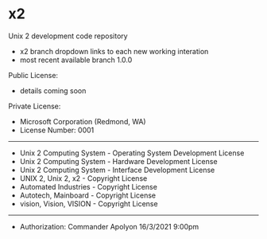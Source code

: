 # x2
Unix 2 development code repository
- x2 branch dropdown links to each new working interation
- most recent available branch 1.0.0

Public License:
- details coming soon

Private License:
- Microsoft Corporation (Redmond, WA)
- License Number: 0001
- ---------------------------------------------------------------
- Unix 2 Computing System  - Operating System Development License
- Unix 2 Computing System  - Hardware Development License
- Unix 2 Computing System  - Interface Development License
- UNIX 2, Unix 2, x2       - Copyright License
- Automated Industries     - Copyright License
- Autotech, Mainboard      - Copyright License
- vision, Vision, VISION   - Copyright License
- ---------------------------------------------------------------
- Authorization: Commander Apolyon 16/3/2021 9:00pm
